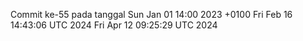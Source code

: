 Commit ke-55 pada tanggal Sun Jan 01 14:00 2023 +0100
Fri Feb 16 14:43:06 UTC 2024
Fri Apr 12 09:25:29 UTC 2024
